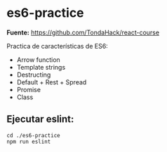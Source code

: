 # es6-practice

**Fuente:**
https://github.com/TondaHack/react-course

Practica de características de ES6:

* Arrow function
* Template strings
* Destructing
* Default + Rest + Spread
* Promise
* Class

## Ejecutar eslint:
```shell
cd ./es6-practice
npm run eslint
```
